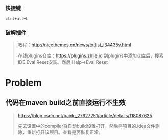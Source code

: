 ### 快捷键

```
ctrl+alt+L
```

### 破解插件

>教程：http://nicethemes.cn/news/txtlist_i34435v.html
>
>在线plugins仓库：https://plugins.zhile.io  到plugins中添加仓库后，搜索IDE Eval Reset安装。然后,Help->Eval Reset

# Problem

## 代码在maven build之前直接运行不生效

>https://blog.csdn.net/baidu_27627251/article/details/118087625
>
>先去设置中的compiler将自动build设置打开，然后将项目的.idea文件删除，重新打开该项目。查看是否恢复正常。
